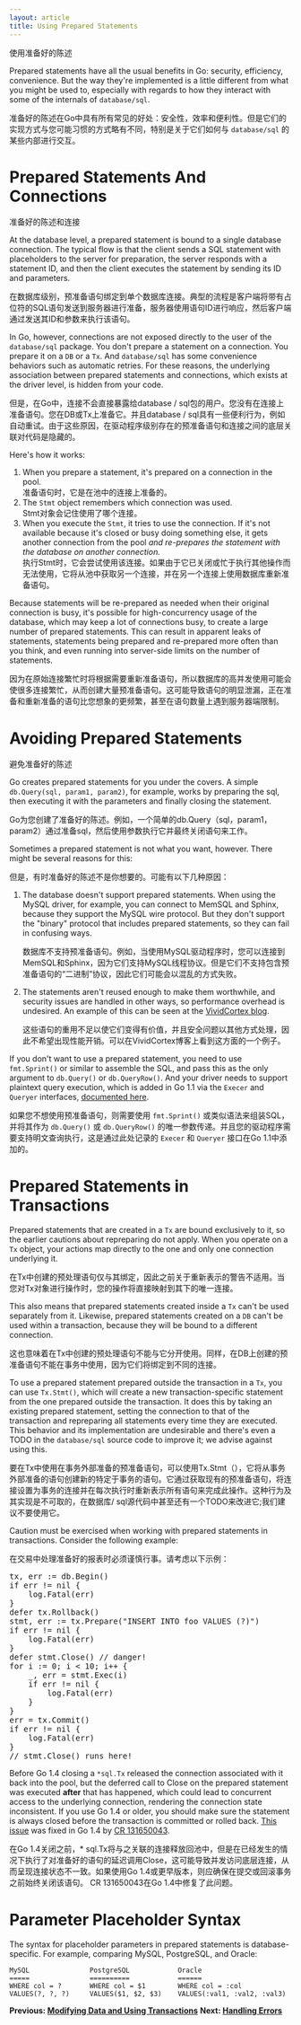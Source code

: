 ```yaml
---
layout: article
title: Using Prepared Statements
---
```


使用准备好的陈述

Prepared statements have all the usual benefits in Go: security, efficiency,
convenience. But the way they're implemented is a little different from what
you might be used to, especially with regards to how they interact with some of
the internals of `database/sql`.

准备好的陈述在Go中具有所有常见的好处：安全性，效率和便利性。但是它们的实现方式与您可能习惯的方式略有不同，特别是关于它们如何与 `database/sql` 的某些内部进行交互。

Prepared Statements And Connections
===================================

准备好的陈述和连接

At the database level, a prepared statement is bound to a single database
connection. The typical flow is that the client sends a SQL statement with
placeholders to the server for preparation, the server responds with a statement
ID, and then the client executes the statement by sending its ID and parameters.

在数据库级别，预准备语句绑定到单个数据库连接。典型的流程是客户端将带有占位符的SQL语句发送到服务器进行准备，服务器使用语句ID进行响应，然后客户端通过发送其ID和参数来执行该语句。

In Go, however, connections are not exposed directly to the user of the
`database/sql` package. You don't prepare a statement on a connection. You
prepare it on a `DB` or a `Tx`. And `database/sql` has some convenience
behaviors such as automatic retries. For these reasons, the underlying
association between prepared statements and connections, which exists at the
driver level, is hidden from your code.

但是，在Go中，连接不会直接暴露给database / sql包的用户。您没有在连接上准备语句。您在DB或Tx上准备它。并且database / sql具有一些便利行为，例如自动重试。由于这些原因，在驱动程序级别存在的预准备语句和连接之间的底层关联对代码是隐藏的。

Here's how it works:

1. When you prepare a statement, it's prepared on a connection in the pool.  
   准备语句时，它是在池中的连接上准备的。
2. The `Stmt` object remembers which connection was used.  
   Stmt对象会记住使用了哪个连接。
3. When you execute the `Stmt`, it tries to use the connection. If it's not
	available because it's closed or busy doing something else, it gets another
	connection from the pool *and re-prepares the statement with the database on
	another connection.*  
   执行Stmt时，它会尝试使用该连接。如果由于它已关闭或忙于执行其他操作而无法使用，它将从池中获取另一个连接，并在另一个连接上使用数据库重新准备语句。	

Because statements will be re-prepared as needed when their original connection
is busy, it's possible for high-concurrency usage of the database, which may
keep a lot of connections busy, to create a large number of prepared statements.
This can result in apparent leaks of statements, statements being prepared and
re-prepared more often than you think, and even running into server-side limits
on the number of statements.

因为在原始连接繁忙时将根据需要重新准备语句，所以数据库的高并发使用可能会使很多连接繁忙，从而创建大量预准备语句。这可能导致语句的明显泄漏，正在准备和重新准备的语句比您想象的更频繁，甚至在语句数量上遇到服务器端限制。

Avoiding Prepared Statements
============================

避免准备好的陈述

Go creates prepared statements for you under the covers. A simple
`db.Query(sql, param1, param2)`, for example, works by preparing the sql, then
executing it with the parameters and finally closing the statement.

Go为您创建了准备好的陈述。例如，一个简单的db.Query（sql，param1，param2）通过准备sql，然后使用参数执行它并最终关闭语句来工作。

Sometimes a prepared statement is not what you want, however. There might be
several reasons for this:

但是，有时准备好的陈述不是你想要的。可能有以下几种原因：

1. The database doesn't support prepared statements. When using the MySQL
	driver, for example, you can connect to MemSQL and Sphinx, because they
	support the MySQL wire protocol. But they don't support the "binary" protocol
	that includes prepared statements, so they can fail in confusing ways.  

   数据库不支持预准备语句。例如，当使用MySQL驱动程序时，您可以连接到MemSQL和Sphinx，因为它们支持MySQL线程协议。但是它们不支持包含预准备语句的“二进制”协议，因此它们可能会以混乱的方式失​​败。	
2. The statements aren't reused enough to make them worthwhile, and security
	issues are handled in other ways, so performance overhead is undesired. An
	example of this can be seen at the
	[VividCortex blog](https://vividcortex.com/blog/2014/11/19/analyzing-prepared-statement-performance-with-vividcortex/).  

   这些语句的重用不足以使它们变得有价值，并且安全问题以其他方式处理，因此不希望出现性能开销。可以在VividCortex博客上看到这方面的一个例子。	

If you don't want to use a prepared statement, you need to use `fmt.Sprint()` or
similar to assemble the SQL, and pass this as the only argument to `db.Query()`
or `db.QueryRow()`. And your driver needs to support plaintext query execution,
which is added in Go 1.1 via the `Execer` and `Queryer` interfaces,
[documented here](http://golang.org/pkg/database/sql/driver/#Execer).

如果您不想使用预准备语句，则需要使用 `fmt.Sprint()` 或类似语法来组装SQL，并将其作为 `db.Query()` 或 `db.QueryRow()` 的唯一参数传递。并且您的驱动程序需要支持明文查询执行，这是通过此处记录的 `Execer` 和 `Queryer` 接口在Go 1.1中添加的。

Prepared Statements in Transactions
===================================

Prepared statements that are created in a `Tx` are bound exclusively to
it, so the earlier cautions about repreparing do not apply. When
you operate on a `Tx` object, your actions map directly to the one and only one
connection underlying it.

在Tx中创建的预处理语句仅与其绑定，因此之前关于重新表示的警告不适用。当您对Tx对象进行操作时，您的操作将直接映射到其下的唯一连接。

This also means that prepared statements created inside a `Tx` can't be used
separately from it. Likewise, prepared statements created on a `DB` can't be
used within a transaction, because they will be bound to a different connection.

这也意味着在Tx中创建的预处理语句不能与它分开使用。同样，在DB上创建的预准备语句不能在事务中使用，因为它们将绑定到不同的连接。

To use a prepared statement prepared outside the transaction in a `Tx`, you can use
`Tx.Stmt()`, which will create a new transaction-specific statement from the one
prepared outside the transaction. It does this by taking an existing prepared statement,
setting the connection to that of the transaction and repreparing all statements every
time they are executed. This behavior and its implementation are undesirable and there's
even a TODO in the `database/sql` source code to improve it; we advise against using this.

要在Tx中使用在事务外部准备的预准备语句，可以使用Tx.Stmt（），它将从事务外部准备的语句创建新的特定于事务的语句。它通过获取现有的预准备语句，将连接设置为事务的连接并在每次执行时重新表示所有语句来完成此操作。这种行为及其实现是不可取的，在数据​​库/ sql源代码中甚至还有一个TODO来改进它;我们建议不要使用它。

Caution must be exercised when working with prepared statements in
transactions. Consider the following example:

在交易中处理准备好的报表时必须谨慎行事。请考虑以下示例：

<pre class="prettyprint lang-go">
tx, err := db.Begin()
if err != nil {
	log.Fatal(err)
}
defer tx.Rollback()
stmt, err := tx.Prepare("INSERT INTO foo VALUES (?)")
if err != nil {
	log.Fatal(err)
}
defer stmt.Close() // danger!
for i := 0; i < 10; i++ {
	_, err = stmt.Exec(i)
	if err != nil {
		log.Fatal(err)
	}
}
err = tx.Commit()
if err != nil {
	log.Fatal(err)
}
// stmt.Close() runs here!
</pre>


Before Go 1.4 closing a `*sql.Tx` released the connection associated with it back into the
pool, but the deferred call to Close on the prepared statement was executed
**after** that has happened, which could lead to concurrent access to the
underlying connection, rendering the connection state inconsistent.
If you use Go 1.4 or older, you should make sure the statement is always closed before the transaction is
committed or rolled back. [This issue](https://github.com/golang/go/issues/4459) was fixed in Go 1.4 by [CR 131650043](https://codereview.appspot.com/131650043).

在Go 1.4关闭之前，* sql.Tx将与之关联的连接释放回池中，但是在已经发生的情况下执行了对准备好的语句的延迟调用Close，这可能导致并发访问底层连接，从而呈现连接状态不一致。如果使用Go 1.4或更早版本，则应确保在提交或回滚事务之前始终关闭该语句。 CR 131650043在Go 1.4中修复了此问题。

Parameter Placeholder Syntax
============================

The syntax for placeholder parameters in prepared statements is
database-specific. For example, comparing MySQL, PostgreSQL, and Oracle:

	MySQL               PostgreSQL            Oracle
	=====               ==========            ======
	WHERE col = ?       WHERE col = $1        WHERE col = :col
	VALUES(?, ?, ?)     VALUES($1, $2, $3)    VALUES(:val1, :val2, :val3)

**Previous: [Modifying Data and Using Transactions](modifying.html)**
**Next: [Handling Errors](errors.html)**
